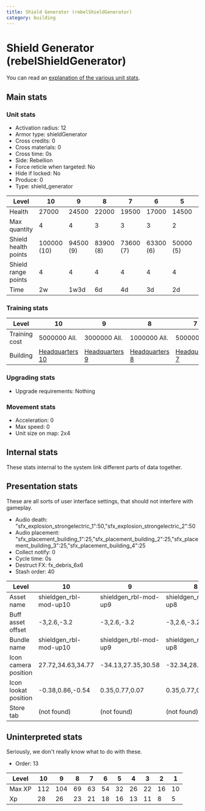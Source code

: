 ```yaml
---
title: Shield Generator (rebelShieldGenerator)
category: building
---
```


# Shield Generator (rebelShieldGenerator)

You can read an [explanation  of the various unit stats](unitexplained.md).

## Main stats

### Unit stats

  * Activation radius: 12
  * Armor type: shieldGenerator
  * Cross credits: 0
  * Cross materials: 0
  * Cross time: 0s
  * Side: Rebellion
  * Force reticle when targeted: No
  * Hide if locked: No
  * Produce: 0
  * Type: shield_generator

|Level               |10         |9        |8        |7        |6        |5        |4        |3        |2        |1        |
|--------------------|-----------|---------|---------|---------|---------|---------|---------|---------|---------|---------|
|Health              |27000      |24500    |22000    |19500    |17000    |14500    |12000    |9000     |7500     |5000     |
|Max quantity        |4          |4        |3        |3        |3        |2        |2        |2        |2        |2        |
|Shield health points|100000 (10)|94500 (9)|83900 (8)|73600 (7)|63300 (6)|50000 (5)|40000 (4)|30000 (3)|20000 (2)|10000 (1)|
|Shield range points |4          |4        |4        |4        |4        |4        |4        |3        |3        |3        |
|Time                |2w         |1w3d     |6d       |4d       |3d       |2d       |1d       |16h      |8h       |4h       |


### Training stats

|Level        |10                             |9                             |8                             |7                             |6                             |5                             |4                             |3                             |2                             |1                             |
|-------------|-------------------------------|------------------------------|------------------------------|------------------------------|------------------------------|------------------------------|------------------------------|------------------------------|------------------------------|------------------------------|
|Training cost|5000000 All.                   |3000000 All.                  |1000000 All.                  |500000 All.                   |250000 All.                   |100000 All.                   |75000 All.                    |45000 All.                    |30000 All.                    |20000 All.                    |
|Building     |[Headquarters 10](rebelHQ.html)|[Headquarters 9](rebelHQ.html)|[Headquarters 8](rebelHQ.html)|[Headquarters 7](rebelHQ.html)|[Headquarters 6](rebelHQ.html)|[Headquarters 5](rebelHQ.html)|[Headquarters 4](rebelHQ.html)|[Headquarters 4](rebelHQ.html)|[Headquarters 4](rebelHQ.html)|[Headquarters 4](rebelHQ.html)|


### Upgrading stats

  * Upgrade requirements: Nothing

### Movement stats

  * Acceleration: 0
  * Max speed: 0
  * Unit size on map: 2x4

## Internal stats

These stats internal to the system link different parts of data together.


## Presentation stats

These are all sorts of user interface settings, that should not interfere with gameplay.

  * Audio death: "sfx_explosion_strongelectric_1":50,"sfx_explosion_strongelectric_2":50
  * Audio placement: "sfx_placement_building_1":25,"sfx_placement_building_2":25,"sfx_placement_building_3":25,"sfx_placement_building_4":25
  * Collect notify: 0
  * Cycle time: 0s
  * Destruct FX: fx_debris_6x6
  * Stash order: 40

|Level               |10                    |9                    |8                    |7                    |6                    |5                    |4                    |3                    |2                    |1                    |
|--------------------|----------------------|---------------------|---------------------|---------------------|---------------------|---------------------|---------------------|---------------------|---------------------|---------------------|
|Asset name          |shieldgen_rbl-mod-up10|shieldgen_rbl-mod-up9|shieldgen_rbl-mod-up8|shieldgen_rbl-mod-up7|shieldgen_rbl-mod-up6|shieldgen_rbl-mod-up5|shieldgen_rbl-mod-up4|shieldgen_rbl-mod-up3|shieldgen_rbl-mod-up2|shieldgen_rbl-mod-up1|
|Buff asset offset   |-3,2.6,-3.2           |-3,2.6,-3.2          |-3,2.6,-3.2          |-3,2.6,-3.2          |-2.2, 2.4, -3.2      |-2.2, 2.4, -3.2      |-1,2.4,-1            |-1,1.6,-1            |-1,1.6,-1            |-0.8, 1.7, -0.2      |
|Bundle name         |shieldgen_rbl-mod-up10|shieldgen_rbl-mod-up9|shieldgen_rbl-mod-up8|shieldgen_rbl-mod-up7|shieldgen_rbl-mod-up6|shieldgen_rbl-mod-up5|shieldgen_rbl-mod-up4|shieldgen_rbl-mod-up3|shieldgen_rbl-mod-up2|shieldgen_rbl-mod-up1|
|Icon camera position|27.72,34.63,34.77     |-34.13,27.35,30.58   |-32.34,28.24,31.75   |-34.13,27.35,30.58   |-34.13,27.35,30.58   |-34.13,27.35,30.58   |-34.13,27.35,30.58   |-34.13,27.35,30.58   |-34.13,27.35,30.58   |-34.13,27.35,30.58   |
|Icon lookat position|-0.38,0.86,-0.54      |0.35,0.77,0.07       |0.35,0.77,0.07       |0.35,0.77,0.07       |0.35,0.77,0.07       |0.35,0.77,0.07       |0.35,0.77,0.07       |0.35,0.77,0.07       |0.35,0.77,0.07       |0.35,0.77,0.07       |
|Store tab           |(not found)           |(not found)          |(not found)          |(not found)          |(not found)          |(not found)          |(not found)          |(not found)          |(not found)          |defenses             |


## Uninterpreted stats

Seriously, we don't really know what to do with these.

  * Order: 13

|Level |10 |9  |8 |7 |6 |5 |4 |3 |2 |1 |
|------|---|---|--|--|--|--|--|--|--|--|
|Max XP|112|104|69|63|54|32|26|22|16|10|
|Xp    |28 |26 |23|21|18|16|13|11|8 |5 |


